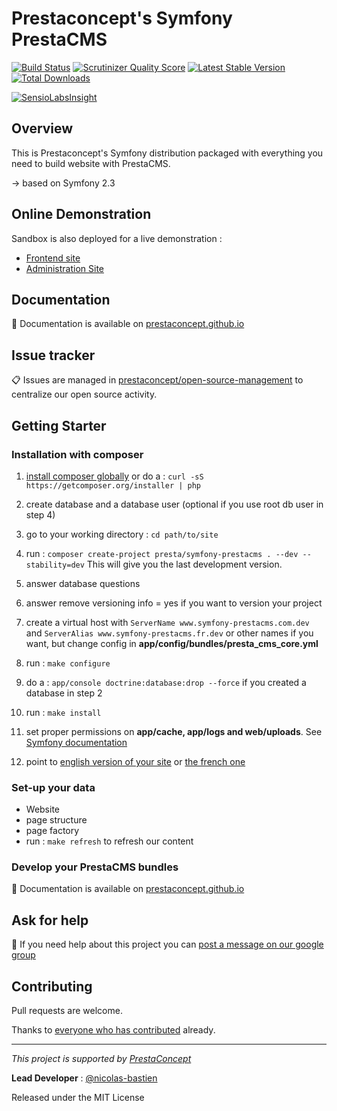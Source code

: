 Prestaconcept's Symfony PrestaCMS
===================================

[![Build Status](https://secure.travis-ci.org/prestaconcept/symfony-prestacms.png?branch=master)](http://travis-ci.org/prestaconcept/symfony-prestacms)
[![Scrutinizer Quality Score](https://scrutinizer-ci.com/g/prestaconcept/symfony-prestacms/badges/quality-score.png?s=56ad73060b1c1834854c6142d4e9bfcb3c46b13d)](https://scrutinizer-ci.com/g/prestaconcept/symfony-prestacms/)
[![Latest Stable Version](https://poser.pugx.org/presta/symfony-prestacms/v/stable.png)](https://packagist.org/packages/presta/symfony-prestacms)
[![Total Downloads](https://poser.pugx.org/presta/symfony-prestacms/downloads.png)](https://packagist.org/packages/presta/symfony-prestacms)

[![SensioLabsInsight](https://insight.sensiolabs.com/projects/47af6af1-4d02-4155-8c14-11e7d5620523/big.png)](https://insight.sensiolabs.com/projects/47af6af1-4d02-4155-8c14-11e7d5620523)

## Overview ##

This is Prestaconcept's Symfony distribution packaged with everything you need to build website with PrestaCMS.

-> based on Symfony 2.3

## Online Demonstration ##

Sandbox is also deployed for a live demonstration :

-   [Frontend site][5]
-   [Administration Site][6]

## Documentation ##

:book: Documentation is available on [prestaconcept.github.io][4]

## Issue tracker ##

:clipboard: Issues are managed in [prestaconcept/open-source-management](https://github.com/prestaconcept/open-source-management) to centralize our open source activity.

## Getting Starter ##

### Installation with composer ###

1.   [install composer globally](http://getcomposer.org/doc/00-intro.md#globally) 
     or do a : `curl -sS https://getcomposer.org/installer | php`

2.   create database and a database user (optional if you use root db user in step 4)

3.   go to your working directory : `cd path/to/site`

4.   run : `composer create-project presta/symfony-prestacms . --dev --stability=dev`
     This will give you the last development version.

5.   answer database questions

6.   answer remove versioning info = yes if you want to version your project

7.   create a virtual host with 
     `ServerName www.symfony-prestacms.com.dev` and
     `ServerAlias www.symfony-prestacms.fr.dev`
     or other names if you want, but change config in **app/config/bundles/presta_cms_core.yml**

8.   run : `make configure`

9.   do a : `app/console doctrine:database:drop --force` if you created a database in step 2

10.   run : `make install`

11.  set proper permissions on **app/cache, app/logs and web/uploads**. 
See [Symfony documentation](http://symfony.com/doc/current/book/installation.html#configuration-and-setup)

12.  point to [english version of your site](http://www.dev-symfony-prestacms.com/app_dev.php) 
or [the french one](http://www.dev-symfony-prestacms.fr/app_dev.php)



### Set-up your data ###

  * Website
  * page structure
  * page factory
  * run : `make refresh` to refresh our content


### Develop your PrestaCMS bundles ###

:book: Documentation is available on [prestaconcept.github.io][4]

## Ask for help ##

:speech_balloon: If you need help about this project you can [post a message on our google group][3]

## Contributing

Pull requests are welcome.


Thanks to
[everyone who has contributed](https://github.com/prestaconcept/symfony-prestacms/graphs/contributors) already.

---

*This project is supported by [PrestaConcept](http://www.prestaconcept.net)*

**Lead Developer** : [@nicolas-bastien](https://github.com/nicolas-bastien)

Released under the MIT License


[3]: https://groups.google.com/forum/?hl=fr&fromgroups#!forum/prestacms-devs
[4]: http://prestaconcept.github.io
[5]: http://sandbox.prestacms.com/
[6]: http://sandbox.prestacms.com/admin
